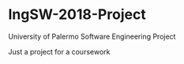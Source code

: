 # IngSW-2018-Project

University of Palermo Software Engineering Project

Just a project for a coursework
